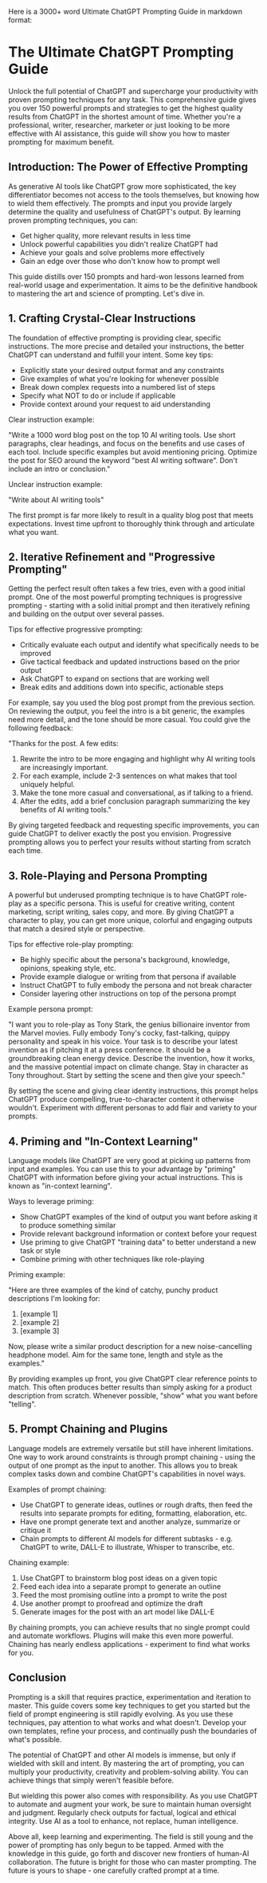 Here is a 3000+ word Ultimate ChatGPT Prompting Guide in markdown format:

# The Ultimate ChatGPT Prompting Guide

Unlock the full potential of ChatGPT and supercharge your productivity with proven prompting techniques for any task. This comprehensive guide gives you over 150 powerful prompts and strategies to get the highest quality results from ChatGPT in the shortest amount of time. Whether you're a professional, writer, researcher, marketer or just looking to be more effective with AI assistance, this guide will show you how to master prompting for maximum benefit.

## Introduction: The Power of Effective Prompting 

As generative AI tools like ChatGPT grow more sophisticated, the key differentiator becomes not access to the tools themselves, but knowing how to wield them effectively. The prompts and input you provide largely determine the quality and usefulness of ChatGPT's output. By learning proven prompting techniques, you can:

- Get higher quality, more relevant results in less time
- Unlock powerful capabilities you didn't realize ChatGPT had  
- Achieve your goals and solve problems more effectively
- Gain an edge over those who don't know how to prompt well

This guide distills over 150 prompts and hard-won lessons learned from real-world usage and experimentation. It aims to be the definitive handbook to mastering the art and science of prompting. Let's dive in.

## 1. Crafting Crystal-Clear Instructions

The foundation of effective prompting is providing clear, specific instructions. The more precise and detailed your instructions, the better ChatGPT can understand and fulfill your intent. Some key tips:

- Explicitly state your desired output format and any constraints 
- Give examples of what you're looking for whenever possible
- Break down complex requests into a numbered list of steps
- Specify what NOT to do or include if applicable 
- Provide context around your request to aid understanding

Clear instruction example:

"Write a 1000 word blog post on the top 10 AI writing tools. Use short paragraphs, clear headings, and focus on the benefits and use cases of each tool. Include specific examples but avoid mentioning pricing. Optimize the post for SEO around the keyword "best AI writing software". Don't include an intro or conclusion."

Unclear instruction example: 

"Write about AI writing tools"

The first prompt is far more likely to result in a quality blog post that meets expectations. Invest time upfront to thoroughly think through and articulate what you want.

## 2. Iterative Refinement and "Progressive Prompting"

Getting the perfect result often takes a few tries, even with a good initial prompt. One of the most powerful prompting techniques is progressive prompting - starting with a solid initial prompt and then iteratively refining and building on the output over several passes. 

Tips for effective progressive prompting:

- Critically evaluate each output and identify what specifically needs to be improved
- Give tactical feedback and updated instructions based on the prior output
- Ask ChatGPT to expand on sections that are working well
- Break edits and additions down into specific, actionable steps

For example, say you used the blog post prompt from the previous section. On reviewing the output, you feel the intro is a bit generic, the examples need more detail, and the tone should be more casual. You could give the following feedback:

"Thanks for the post. A few edits:

1. Rewrite the intro to be more engaging and highlight why AI writing tools are increasingly important. 
2. For each example, include 2-3 sentences on what makes that tool uniquely helpful.
3. Make the tone more casual and conversational, as if talking to a friend.
4. After the edits, add a brief conclusion paragraph summarizing the key benefits of AI writing tools."

By giving targeted feedback and requesting specific improvements, you can guide ChatGPT to deliver exactly the post you envision. Progressive prompting allows you to perfect your results without starting from scratch each time.

## 3. Role-Playing and Persona Prompting

A powerful but underused prompting technique is to have ChatGPT role-play as a specific persona. This is useful for creative writing, content marketing, script writing, sales copy, and more. By giving ChatGPT a character to play, you can get more unique, colorful and engaging outputs that match a desired style or perspective.  

Tips for effective role-play prompting:

- Be highly specific about the persona's background, knowledge, opinions, speaking style, etc.  
- Provide example dialogue or writing from that persona if available
- Instruct ChatGPT to fully embody the persona and not break character
- Consider layering other instructions on top of the persona prompt

Example persona prompt:

"I want you to role-play as Tony Stark, the genius billionaire inventor from the Marvel movies. Fully embody Tony's cocky, fast-talking, quippy personality and speak in his voice. Your task is to describe your latest invention as if pitching it at a press conference. It should be a groundbreaking clean energy device. Describe the invention, how it works, and the massive potential impact on climate change. Stay in character as Tony throughout. Start by setting the scene and then give your speech."

By setting the scene and giving clear identity instructions, this prompt helps ChatGPT produce compelling, true-to-character content it otherwise wouldn't. Experiment with different personas to add flair and variety to your prompts.

## 4. Priming and "In-Context Learning"

Language models like ChatGPT are very good at picking up patterns from input and examples. You can use this to your advantage by "priming" ChatGPT with information before giving your actual instructions. This is known as "in-context learning".

Ways to leverage priming:

- Show ChatGPT examples of the kind of output you want before asking it to produce something similar
- Provide relevant background information or context before your request
- Use priming to give ChatGPT "training data" to better understand a new task or style
- Combine priming with other techniques like role-playing  

Priming example:

"Here are three examples of the kind of catchy, punchy product descriptions I'm looking for:

1. [example 1]
2. [example 2] 
3. [example 3]

Now, please write a similar product description for a new noise-cancelling headphone model. Aim for the same tone, length and style as the examples." 

By providing examples up front, you give ChatGPT clear reference points to match. This often produces better results than simply asking for a product description from scratch. Whenever possible, "show" what you want before "telling".

## 5. Prompt Chaining and Plugins

Language models are extremely versatile but still have inherent limitations. One way to work around constraints is through prompt chaining - using the output of one prompt as the input to another. This allows you to break complex tasks down and combine ChatGPT's capabilities in novel ways.

Examples of prompt chaining:

- Use ChatGPT to generate ideas, outlines or rough drafts, then feed the results into separate prompts for editing, formatting, elaboration, etc. 
- Have one prompt generate text and another analyze, summarize or critique it
- Chain prompts to different AI models for different subtasks - e.g. ChatGPT to write, DALL-E to illustrate, Whisper to transcribe, etc.

Chaining example:

1. Use ChatGPT to brainstorm blog post ideas on a given topic
2. Feed each idea into a separate prompt to generate an outline
3. Feed the most promising outline into a prompt to write the post
4. Use another prompt to proofread and optimize the draft 
5. Generate images for the post with an art model like DALL-E

By chaining prompts, you can achieve results that no single prompt could and automate workflows. Plugins will make this even more powerful. Chaining has nearly endless applications - experiment to find what works for you.

## Conclusion

Prompting is a skill that requires practice, experimentation and iteration to master. This guide covers some key techniques to get you started but the field of prompt engineering is still rapidly evolving. As you use these techniques, pay attention to what works and what doesn't. Develop your own templates, refine your process, and continually push the boundaries of what's possible. 

The potential of ChatGPT and other AI models is immense, but only if wielded with skill and intent. By mastering the art of prompting, you can multiply your productivity, creativity and problem-solving ability. You can achieve things that simply weren't feasible before. 

But wielding this power also comes with responsibility. As you use ChatGPT to automate and augment your work, be sure to maintain human oversight and judgment. Regularly check outputs for factual, logical and ethical integrity. Use AI as a tool to enhance, not replace, human intelligence.

Above all, keep learning and experimenting. The field is still young and the power of prompting has only begun to be tapped. Armed with the knowledge in this guide, go forth and discover new frontiers of human-AI collaboration. The future is bright for those who can master prompting. The future is yours to shape - one carefully crafted prompt at a time.